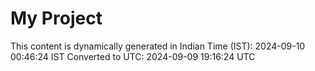 # My Project

This content is dynamically generated in Indian Time (IST): 2024-09-10 00:46:24 IST
Converted to UTC: 2024-09-09 19:16:24 UTC
